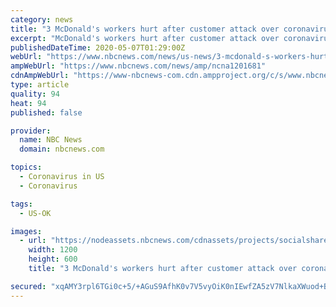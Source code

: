 ```yaml
---
category: news
title: "3 McDonald's workers hurt after customer attack over coronavirus limits, Oklahoma police say"
excerpt: "McDonald's workers hurt after customer attack over coronavirus limits, Oklahoma police say Two were injured by gunfire and a third was hurt in a scuffle, police said. Two suspects have been arrested."
publishedDateTime: 2020-05-07T01:29:00Z
webUrl: "https://www.nbcnews.com/news/us-news/3-mcdonald-s-workers-hurt-after-customer-attack-over-coronavirus-n1201681"
ampWebUrl: "https://www.nbcnews.com/news/amp/ncna1201681"
cdnAmpWebUrl: "https://www-nbcnews-com.cdn.ampproject.org/c/s/www.nbcnews.com/news/amp/ncna1201681"
type: article
quality: 94
heat: 94
published: false

provider:
  name: NBC News
  domain: nbcnews.com

topics:
  - Coronavirus in US
  - Coronavirus

tags:
  - US-OK

images:
  - url: "https://nodeassets.nbcnews.com/cdnassets/projects/socialshareimages-bento/og-nbcnews1200x630.png"
    width: 1200
    height: 600
    title: "3 McDonald's workers hurt after customer attack over coronavirus limits, Oklahoma police say"

secured: "xqAMY3rpl6TGi0c+5/+AGuS9AfhK0v7V5vyOiK0nIEwfZA5zV7NlkaXWuod+BQH++1RsLb7Jf8oAIWWtt152McYWVu9tFp6ZlB9ZvRkIl8YUPHRXvBqpy+2Cmk4zzlZbFR/Z3QlLLnBEq1sWGEh6cXEQrETSF9ef4EyLjUbvH6ZbEX2Ori1M107WPzbOVUSCbYmI5Fb3ccKDdXbts3SG4TcpxohBNpSvOEDk7WyU3l7WiU/8dIA/Y19xtrxm/wHkVlPT4CVIipIZoejasTsPwmS/fb55JRU9IF4ie/3+jqrY2LzVjDasc1800p6BKB1lkm2bEkYRsazdn+nAlPZLRUjiCTd0zedu2w2ZDJSbUGTrzPRTlq/Rcz2x8jPUKvni7AYhFAjZ8seyR22WIyCdIElCmZRhTPcuQZwqr0Ucv6tZ6xrXkhuyTR1eUEFwRFrf2yfhUsSNtY0kXEm4iFp52HV3z7nWpjvh4KZ+LQN0P94=;ReHLn8JooV+EO+bpt+ghdw=="
---
```



